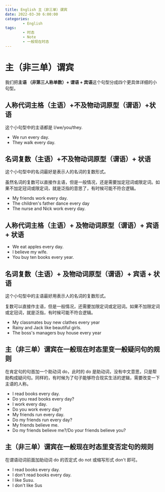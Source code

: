 ```yaml
---
title: English 主（非三单）谓宾
date: 2022-03-30 6:00:00
categories:
        - English
tags:
        - 时态
        - Note
        - 一般现在时态
---
```


# 主（非三单）谓宾

我们把**主语 （非第三人称单数）+ 谓语 + 宾语**这个句型分成四个更具体详细的小句型。

## 人称代词主格（主语）+不及物动词原型（谓语）+状语

这个小句型中的主语都是 I/we/you/they.

- We run every day.
- They walk every day.

## 名词复数（主语）+不及物动词原型（谓语）+ 状语

这个小句型中的名词最好是表示人的名词的复数形式。

虽然名词的复数可以直接作主语，但是一般情况，还是需要加定冠词或限定词。如果不加定冠词或限定词，就是泛指的意思了，有时候可能不符合逻辑。

- My friends work every day.
- The children's father dance every day
- The nurse and Nick work every day.

## 人称代词主格（主语）+ 及物动词原型（谓语）+ 宾语 + 状语

- We eat apples every day.
- I believe my wife.
- You buy ten books every year.

## 名词复数（主语）+ 及物动词原型（谓语）+ 宾语 + 状语

这个小句型中的主语最好用表示人的名词的复数形式。

复数可以直接作主语，但是一般情况，还需要加限定词或定冠词。如果不加限定词或定冠词，就是泛指，有时候可能不符合逻辑。

- My classmates buy new clathes every year
- Rainy and Jack like beautiful girls.
- The boss's managers buy house every year

## 主（非三单）谓宾在一般现在时态里变一般疑问句的规则

在肯定句的句首加一个助动词 do，此时的 do 是助动词，没有中文意思，只是帮助构成疑问句。同样的，有时候为了句子能够符合现实生活的逻辑，需要改变一下主语的人称。

- I read books every day.
- Do you read books every day?
- I work every day.
- Do you work every day?
- My friends run every day.
- Do my friends run every day?
- My friends believe me.
- Do my friends believe me?/Do your friends believe you?

## 主（非三单）谓宾在一般现在时态里变否定句的规则

在谓语动词前面加助动词 do 的否定式 do not 或缩写形式 don't 即可。

- I read books every day.
- I don't read books every day.
- I like Susu.
- I don't like Sus
